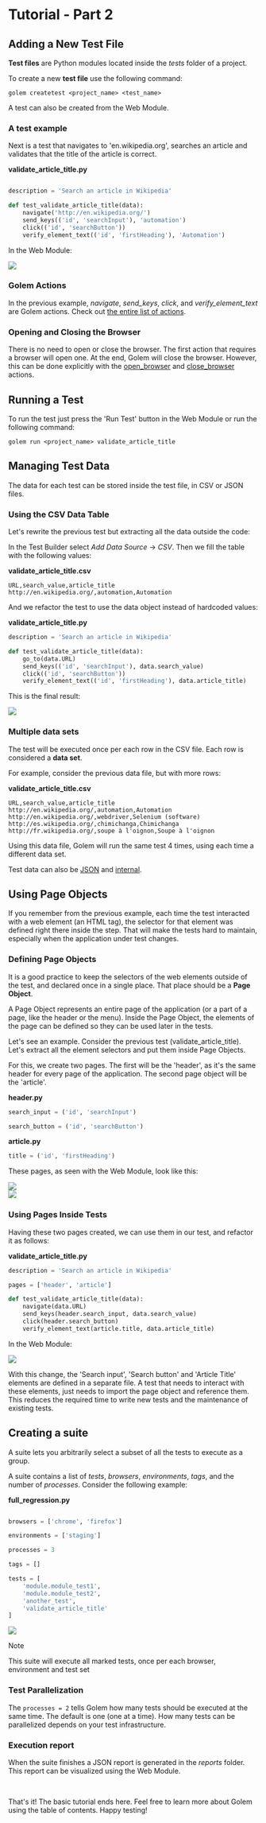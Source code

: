Tutorial - Part 2
==================================================


## Adding a New Test File

**Test files** are Python modules located inside the *tests* folder of a project.

To create a new **test file** use the following command:

```
golem createtest <project_name> <test_name>
```

A test can also be created from the Web Module.

### A test example

Next is a test that navigates to 'en.wikipedia.org', searches an article and validates that the title of the article is correct.

**validate_article_title.py**
```python

description = 'Search an article in Wikipedia'

def test_validate_article_title(data):
    navigate('http://en.wikipedia.org/')
    send_keys(('id', 'searchInput'), 'automation')
    click(('id', 'searchButton'))
    verify_element_text(('id', 'firstHeading'), 'Automation')
```

In the Web Module:

![](https://raw.githubusercontent.com/golemhq/resources/master/img/test_example.jpg)

### Golem Actions

In the previous example, *navigate*, *send_keys*, *click*, and *verify_element_text* are Golem actions. Check out [the entire list of actions](golem-actions.html).


### Opening and Closing the Browser

There is no need to open or close the browser.
The first action that requires a browser will open one. At the end, Golem will close the browser.
However, this can be done explicitly with the [open_browser](golem-actions.html#open-browser-browser-id-none) and [close_browser](golem-actions.html#close-browser) actions.

## Running a Test

To run the test just press the 'Run Test' button in the Web Module or run the following command:

```
golem run <project_name> validate_article_title
```


## Managing Test Data

The data for each test can be stored inside the test file, in CSV or JSON files.

### Using the CSV Data Table

Let's rewrite the previous test but extracting all the data outside the code:

In the Test Builder select *Add Data Source* -> *CSV*.
Then we fill the table with the following values:

**validate_article_title.csv**
```
URL,search_value,article_title
http://en.wikipedia.org/,automation,Automation
```

And we refactor the test to use the data object instead of hardcoded values:

**validate_article_title.py**
```python
description = 'Search an article in Wikipedia'

def test_validate_article_title(data):
    go_to(data.URL)
    send_keys(('id', 'searchInput'), data.search_value)
    click(('id', 'searchButton'))
    verify_element_text(('id', 'firstHeading'), data.article_title)
```

This is the final result:

![](https://raw.githubusercontent.com/golemhq/resources/master/img/test_example_with_datatable.jpg)


### Multiple data sets

The test will be executed once per each row in the CSV file. Each row is considered a **data set**.

For example, consider the previous data file, but with more rows:

**validate_article_title.csv**
```text
URL,search_value,article_title
http://en.wikipedia.org/,automation,Automation
http://en.wikipedia.org/,webdriver,Selenium (software)
http://es.wikipedia.org/,chimichanga,Chimichanga
http://fr.wikipedia.org/,soupe à l'oignon,Soupe à l'oignon
```

Using this data file, Golem will run the same test 4 times, using each time a different data set.

Test data can also be [JSON](test-data.html#json-data) and [internal](test-data.html#internal-data).


## Using Page Objects

If you remember from the previous example, each time the test interacted with a web element (an HTML tag), the selector for that element was defined right there inside the step. That will make the tests hard to maintain, especially when the application under test changes.


### Defining Page Objects

It is a good practice to keep the selectors of the web elements outside of the test, and declared once in a single place.
That place should be a **Page Object**.

A Page Object represents an entire page of the application (or a part of a page, like the header or the menu).
Inside the Page Object, the elements of the page can be defined so they can be used later in the tests. 

Let's see an example. Consider the previous test (validate_article_title).
Let's extract all the element selectors and put them inside Page Objects.

For this, we create two pages. The first will be the 'header', as it's the same header for every page of the application.
The second page object will be the 'article'.

**header.py**
```python
search_input = ('id', 'searchInput')

search_button = ('id', 'searchButton')
```

**article.py**
```python
title = ('id', 'firstHeading')
```

These pages, as seen with the Web Module, look like this:

<img class="border-image" src="https://raw.githubusercontent.com/golemhq/resources/master/img/page_example_header.jpg">

<br>

<img class="border-image" src="https://raw.githubusercontent.com/golemhq/resources/master/img/page_example_article.jpg">


### Using Pages Inside Tests

Having these two pages created, we can use them in our test, and refactor it as follows:

**validate_article_title.py**
```python
description = 'Search an article in Wikipedia'

pages = ['header', 'article']

def test_validate_article_title(data):
    navigate(data.URL)
    send_keys(header.search_input, data.search_value)
    click(header.search_button)
    verify_element_text(article.title, data.article_title)
```

In the Web Module:

![](https://raw.githubusercontent.com/golemhq/resources/master/img/test_example_with_datatable_and_pages.jpg)

With this change, the 'Search input', 'Search button' and 'Article Title' elements are defined in a separate file.
A test that needs to interact with these elements, just needs to import the page object and reference them.
This reduces the required time to write new tests and the maintenance of existing tests.

## Creating a suite

A suite lets you arbitrarily select a subset of all the tests to execute as a group.

A suite contains a list of *tests*, *browsers*, *environments*, *tags*, and the number of *processes*.
Consider the following example:

**full_regression.py**
```python

browsers = ['chrome', 'firefox']

environments = ['staging']

processes = 3

tags = []

tests = [
    'module.module_test1',
    'module.module_test2',
    'another_test',
    'validate_article_title'
]
```

<img class="border-image" src="https://raw.githubusercontent.com/golemhq/resources/master/img/suite_example.jpg">

<div class="admonition note">
    <p class="first admonition-title">Note</p>
    <p>This suite will execute all marked tests, once per each browser, environment and test set</p>
</div>


### Test Parallelization

The ```processes = 2``` tells Golem how many tests should be executed at the same time. The default is one (one at a time).
How many tests can be parallelized depends on your test infrastructure.


### Execution report

When the suite finishes a JSON report is generated in the *reports* folder. This report can be visualized using the Web Module. 

<br>

That's it! The basic tutorial ends here.
Feel free to learn more about Golem using the table of contents.
Happy testing!
